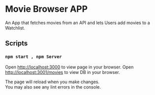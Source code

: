 # Movie Browser APP

An App that fetches movies from an API and lets Users add movies to a Watchlist.

## Scripts

### `npm start , npm Server`

Open [http://localhost:3000](http://localhost:3000) to view page in your browser.
Open [http://localhost:3001/movies](http://localhost:3001/movies) to view DB in your browser.

The page will reload when you make changes.\
You may also see any lint errors in the console.
